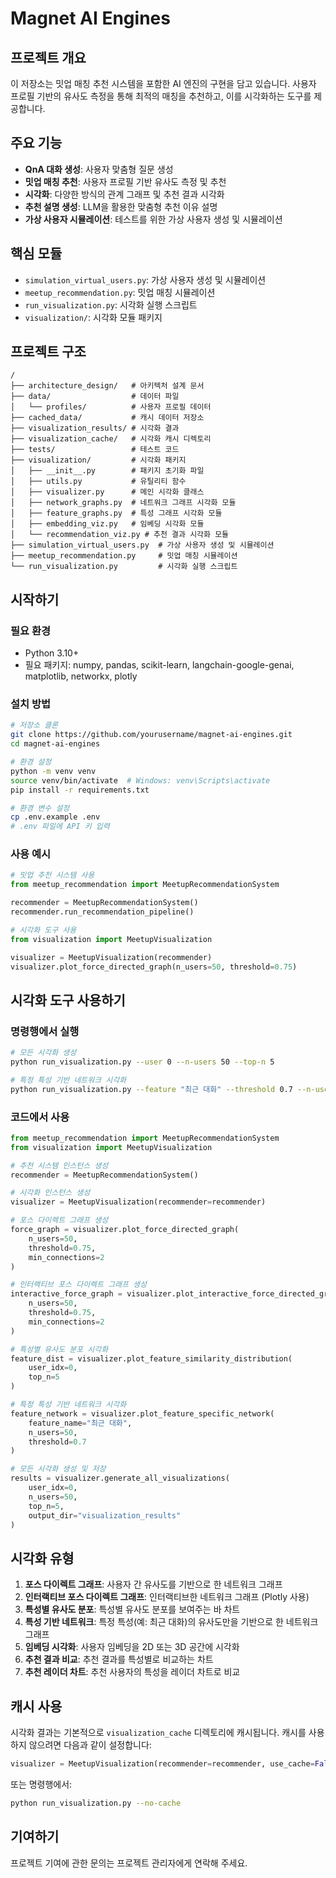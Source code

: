# Magnet AI Engines

## 프로젝트 개요
이 저장소는 밋업 매칭 추천 시스템을 포함한 AI 엔진의 구현을 담고 있습니다. 사용자 프로필 기반의 유사도 측정을 통해 최적의 매칭을 추천하고, 이를 시각화하는 도구를 제공합니다.

## 주요 기능
- **QnA 대화 생성**: 사용자 맞춤형 질문 생성
- **밋업 매칭 추천**: 사용자 프로필 기반 유사도 측정 및 추천
- **시각화**: 다양한 방식의 관계 그래프 및 추천 결과 시각화
- **추천 설명 생성**: LLM을 활용한 맞춤형 추천 이유 설명
- **가상 사용자 시뮬레이션**: 테스트를 위한 가상 사용자 생성 및 시뮬레이션

## 핵심 모듈
- `simulation_virtual_users.py`: 가상 사용자 생성 및 시뮬레이션
- `meetup_recommendation.py`: 밋업 매칭 시뮬레이션
- `run_visualization.py`: 시각화 실행 스크립트
- `visualization/`: 시각화 모듈 패키지

## 프로젝트 구조

```
/
├── architecture_design/   # 아키텍처 설계 문서
├── data/                  # 데이터 파일
│   └── profiles/          # 사용자 프로필 데이터
├── cached_data/           # 캐시 데이터 저장소
├── visualization_results/ # 시각화 결과
├── visualization_cache/   # 시각화 캐시 디렉토리
├── tests/                 # 테스트 코드
├── visualization/         # 시각화 패키지
│   ├── __init__.py        # 패키지 초기화 파일
│   ├── utils.py           # 유틸리티 함수
│   ├── visualizer.py      # 메인 시각화 클래스
│   ├── network_graphs.py  # 네트워크 그래프 시각화 모듈
│   ├── feature_graphs.py  # 특성 그래프 시각화 모듈
│   ├── embedding_viz.py   # 임베딩 시각화 모듈
│   └── recommendation_viz.py # 추천 결과 시각화 모듈
├── simulation_virtual_users.py  # 가상 사용자 생성 및 시뮬레이션
├── meetup_recommendation.py     # 밋업 매칭 시뮬레이션
└── run_visualization.py         # 시각화 실행 스크립트
```

## 시작하기

### 필요 환경
- Python 3.10+
- 필요 패키지: numpy, pandas, scikit-learn, langchain-google-genai, matplotlib, networkx, plotly

### 설치 방법
```bash
# 저장소 클론
git clone https://github.com/yourusername/magnet-ai-engines.git
cd magnet-ai-engines

# 환경 설정
python -m venv venv
source venv/bin/activate  # Windows: venv\Scripts\activate
pip install -r requirements.txt

# 환경 변수 설정
cp .env.example .env
# .env 파일에 API 키 입력
```

### 사용 예시
```python
# 밋업 추천 시스템 사용
from meetup_recommendation import MeetupRecommendationSystem

recommender = MeetupRecommendationSystem()
recommender.run_recommendation_pipeline()

# 시각화 도구 사용
from visualization import MeetupVisualization

visualizer = MeetupVisualization(recommender)
visualizer.plot_force_directed_graph(n_users=50, threshold=0.75)
```

## 시각화 도구 사용하기

### 명령행에서 실행

```bash
# 모든 시각화 생성
python run_visualization.py --user 0 --n-users 50 --top-n 5

# 특정 특성 기반 네트워크 시각화
python run_visualization.py --feature "최근 대화" --threshold 0.7 --n-users 50
```

### 코드에서 사용

```python
from meetup_recommendation import MeetupRecommendationSystem
from visualization import MeetupVisualization

# 추천 시스템 인스턴스 생성
recommender = MeetupRecommendationSystem()

# 시각화 인스턴스 생성
visualizer = MeetupVisualization(recommender=recommender)

# 포스 다이렉트 그래프 생성
force_graph = visualizer.plot_force_directed_graph(
    n_users=50, 
    threshold=0.75,
    min_connections=2
)

# 인터랙티브 포스 다이렉트 그래프 생성
interactive_force_graph = visualizer.plot_interactive_force_directed_graph(
    n_users=50, 
    threshold=0.75,
    min_connections=2
)

# 특성별 유사도 분포 시각화
feature_dist = visualizer.plot_feature_similarity_distribution(
    user_idx=0,
    top_n=5
)

# 특정 특성 기반 네트워크 시각화
feature_network = visualizer.plot_feature_specific_network(
    feature_name="최근 대화",
    n_users=50,
    threshold=0.7
)

# 모든 시각화 생성 및 저장
results = visualizer.generate_all_visualizations(
    user_idx=0,
    n_users=50,
    top_n=5,
    output_dir="visualization_results"
)
```

## 시각화 유형

1. **포스 다이렉트 그래프**: 사용자 간 유사도를 기반으로 한 네트워크 그래프
2. **인터랙티브 포스 다이렉트 그래프**: 인터랙티브한 네트워크 그래프 (Plotly 사용)
3. **특성별 유사도 분포**: 특성별 유사도 분포를 보여주는 바 차트
4. **특성 기반 네트워크**: 특정 특성(예: 최근 대화)의 유사도만을 기반으로 한 네트워크 그래프
5. **임베딩 시각화**: 사용자 임베딩을 2D 또는 3D 공간에 시각화
6. **추천 결과 비교**: 추천 결과를 특성별로 비교하는 차트
7. **추천 레이더 차트**: 추천 사용자의 특성을 레이더 차트로 비교

## 캐시 사용

시각화 결과는 기본적으로 `visualization_cache` 디렉토리에 캐시됩니다. 캐시를 사용하지 않으려면 다음과 같이 설정합니다:

```python
visualizer = MeetupVisualization(recommender=recommender, use_cache=False)
```

또는 명령행에서:

```bash
python run_visualization.py --no-cache
```

## 기여하기
프로젝트 기여에 관한 문의는 프로젝트 관리자에게 연락해 주세요.
